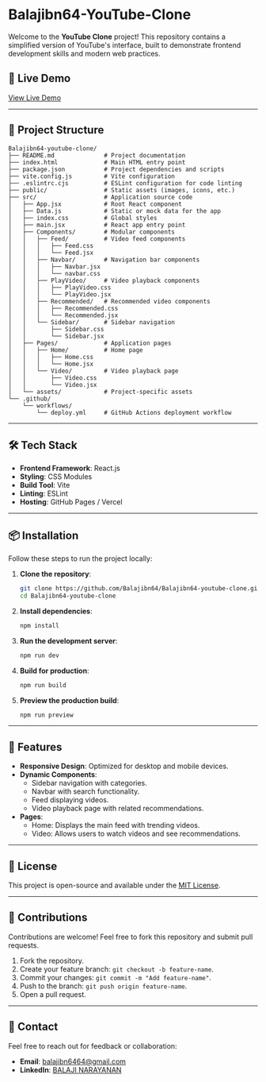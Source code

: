 # Balajibn64-YouTube-Clone

Welcome to the **YouTube Clone** project! This repository contains a simplified version of YouTube's interface, built to demonstrate frontend development skills and modern web practices.

## 🚀 Live Demo
[View Live Demo](https://balajibn64.github.io/youtube-clone/)

---

## 📁 Project Structure

```plaintext
Balajibn64-youtube-clone/
├── README.md              # Project documentation
├── index.html             # Main HTML entry point
├── package.json           # Project dependencies and scripts
├── vite.config.js         # Vite configuration
├── .eslintrc.cjs          # ESLint configuration for code linting
├── public/                # Static assets (images, icons, etc.)
├── src/                   # Application source code
│   ├── App.jsx            # Root React component
│   ├── Data.js            # Static or mock data for the app
│   ├── index.css          # Global styles
│   ├── main.jsx           # React app entry point
│   ├── Components/        # Modular components
│   │   ├── Feed/          # Video feed components
│   │   │   ├── Feed.css
│   │   │   └── Feed.jsx
│   │   ├── Navbar/        # Navigation bar components
│   │   │   ├── Navbar.jsx
│   │   │   └── navbar.css
│   │   ├── PlayVideo/     # Video playback components
│   │   │   ├── PlayVideo.css
│   │   │   └── PlayVideo.jsx
│   │   ├── Recommended/   # Recommended video components
│   │   │   ├── Recommended.css
│   │   │   └── Recommended.jsx
│   │   └── Sidebar/       # Sidebar navigation
│   │       ├── Sidebar.css
│   │       └── Sidebar.jsx
│   ├── Pages/             # Application pages
│   │   ├── Home/          # Home page
│   │   │   ├── Home.css
│   │   │   └── Home.jsx
│   │   └── Video/         # Video playback page
│   │       ├── Video.css
│   │       └── Video.jsx
│   └── assets/            # Project-specific assets
└── .github/
    └── workflows/
        └── deploy.yml     # GitHub Actions deployment workflow
```

---

## 🛠️ Tech Stack

- **Frontend Framework**: React.js
- **Styling**: CSS Modules
- **Build Tool**: Vite
- **Linting**: ESLint
- **Hosting**: GitHub Pages / Vercel

---

## 📦 Installation

Follow these steps to run the project locally:

1. **Clone the repository**:
   ```bash
   git clone https://github.com/Balajibn64/Balajibn64-youtube-clone.git
   cd Balajibn64-youtube-clone
   ```

2. **Install dependencies**:
   ```bash
   npm install
   ```

3. **Run the development server**:
   ```bash
   npm run dev
   ```

4. **Build for production**:
   ```bash
   npm run build
   ```

5. **Preview the production build**:
   ```bash
   npm run preview
   ```

---

## 🌟 Features

- **Responsive Design**: Optimized for desktop and mobile devices.
- **Dynamic Components**:
  - Sidebar navigation with categories.
  - Navbar with search functionality.
  - Feed displaying videos.
  - Video playback page with related recommendations.
- **Pages**:
  - Home: Displays the main feed with trending videos.
  - Video: Allows users to watch videos and see recommendations.

---

## 📜 License

This project is open-source and available under the [MIT License](LICENSE).

---

## 🤝 Contributions

Contributions are welcome! Feel free to fork this repository and submit pull requests.

1. Fork the repository.
2. Create your feature branch: `git checkout -b feature-name`.
3. Commit your changes: `git commit -m "Add feature-name"`.
4. Push to the branch: `git push origin feature-name`.
5. Open a pull request.

---

## 📧 Contact

Feel free to reach out for feedback or collaboration:

- **Email**: [balajibn6464@gmail.com](mailto:[balajibn6464@gmail.com)
- **LinkedIn**: [BALAJI NARAYANAN](https://www.linkedin.com/in/balaji64/)
```
